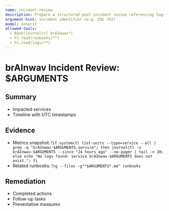 ```yaml
---
name: incident-review
description: Prepare a structured post-incident review referencing logs, metrics, and remediation tasks.
argument-hint: incident identifier (e.g. INC-742)
model: inherit
allowed-tools:
  - Bash(journalctl brAInwav*)
  - Fs.read(runbooks/**)
  - Fs.read(logs/**)
---
```

# brAInwav Incident Review: $ARGUMENTS

## Summary
- Impacted services
- Timeline with UTC timestamps

## Evidence
- Metrics snapshot: !`if systemctl list-units --type=service --all | grep -q "brAInwav-$ARGUMENTS.service"; then journalctl -u brAInwav-$ARGUMENTS --since "24 hours ago" --no-pager | tail -n 20; else echo "No logs found: service brAInwav-$ARGUMENTS does not exist."; fi`
- Related runbooks: !`rg --files -g"*$ARGUMENTS*.md" runbooks`

## Remediation
- Completed actions
- Follow-up tasks
- Preventative measures
